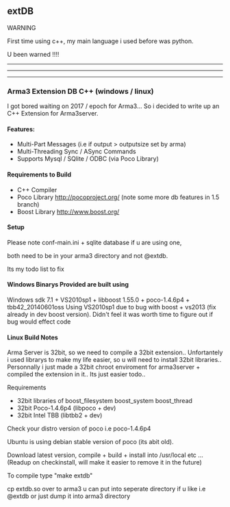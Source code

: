 ## extDB

WARNING

First time using c++, my main language i used before was python.

U been warned !!!!

---------------
---------------
---------------


### Arma3 Extension DB  C++ (windows / linux)

I got bored waiting on 2017 / epoch for Arma3...
So i decided to write up an C++ Extension for Arma3server.



#### Features:

 - Multi-Part Messages (i.e if output > outputsize set by arma)
 - Multi-Threading Sync / ASync Commands
 - Supports Mysql / SQlite / ODBC  (via Poco Library)

#### Requirements to Build

 - C++ Compiler
 - Poco Library http://pocoproject.org/  (note some more db features in 1.5 branch)
 - Boost Library http://www.boost.org/

 
#### Setup
Please note conf-main.ini + sqlite database if u are using one, 

both need to be in your arma3 directory and not @extdb.

Its my todo list to fix


#### Windows Binarys Provided are built using

Windows sdk 7.1 + VS2010sp1 + libboost 1.55.0 + poco-1.4.6p4 + tbb42_20140601oss
Using VS2010sp1 due to bug with boost + vs2013 (fix already in dev boost version).
Didn't feel it was worth time to figure out if bug would effect code


#### Linux Build Notes

Arma Server is 32bit, so we need to compile a 32bit extension..
Unfortantely i used librarys to make my life easier, so u will need to install 32bit libraries..
Personnally i just made a 32bit chroot enviroment for arma3server + compiled the extension in it..
Its just easier todo..


Requirements
 - 32bit libraries of boost_filesystem boost_system boost_thread
 - 32bit Poco-1.4.6p4 (libpoco + dev)
 - 32bit Intel TBB  (libtbb2 + dev)

Check your distro version of poco i.e poco-1.4.6p4 

Ubuntu is using debian stable version of poco (its abit old). 

Download latest version, compile + build + install into /usr/local etc ... (Readup on checkinstall, will make it easier to remove it in the future)

To compile type 
"make extdb"

cp extdb.so over to arma3 u can put into seperate directory if u like
i.e @extdb or just dump it into arma3 directory
